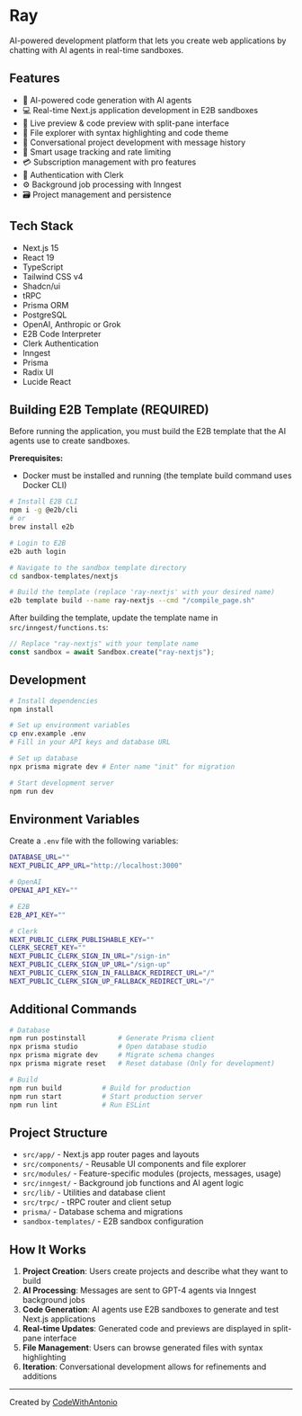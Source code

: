 # Ray

AI-powered development platform that lets you create web applications by chatting with AI agents in real-time sandboxes.

## Features

- 🤖 AI-powered code generation with AI agents
- 💻 Real-time Next.js application development in E2B sandboxes
- 🔄 Live preview & code preview with split-pane interface
- 📁 File explorer with syntax highlighting and code theme
- 💬 Conversational project development with message history
- 🎯 Smart usage tracking and rate limiting
- 💳 Subscription management with pro features
- 🔐 Authentication with Clerk
- ⚙️ Background job processing with Inngest
- 🗃️ Project management and persistence

## Tech Stack

- Next.js 15
- React 19
- TypeScript
- Tailwind CSS v4
- Shadcn/ui
- tRPC
- Prisma ORM
- PostgreSQL
- OpenAI, Anthropic or Grok
- E2B Code Interpreter
- Clerk Authentication
- Inngest
- Prisma
- Radix UI
- Lucide React

## Building E2B Template (REQUIRED)

Before running the application, you must build the E2B template that the AI agents use to create sandboxes.

**Prerequisites:**
- Docker must be installed and running (the template build command uses Docker CLI)

```bash
# Install E2B CLI
npm i -g @e2b/cli
# or
brew install e2b

# Login to E2B
e2b auth login

# Navigate to the sandbox template directory
cd sandbox-templates/nextjs

# Build the template (replace 'ray-nextjs' with your desired name)
e2b template build --name ray-nextjs --cmd "/compile_page.sh"
```

After building the template, update the template name in `src/inngest/functions.ts`:

```typescript
// Replace "ray-nextjs" with your template name
const sandbox = await Sandbox.create("ray-nextjs");
```

## Development

```bash
# Install dependencies
npm install

# Set up environment variables
cp env.example .env
# Fill in your API keys and database URL

# Set up database
npx prisma migrate dev # Enter name "init" for migration

# Start development server
npm run dev
```

## Environment Variables

Create a `.env` file with the following variables:

```bash
DATABASE_URL=""
NEXT_PUBLIC_APP_URL="http://localhost:3000"

# OpenAI
OPENAI_API_KEY=""

# E2B
E2B_API_KEY=""

# Clerk
NEXT_PUBLIC_CLERK_PUBLISHABLE_KEY=""
CLERK_SECRET_KEY=""
NEXT_PUBLIC_CLERK_SIGN_IN_URL="/sign-in"
NEXT_PUBLIC_CLERK_SIGN_UP_URL="/sign-up"
NEXT_PUBLIC_CLERK_SIGN_IN_FALLBACK_REDIRECT_URL="/"
NEXT_PUBLIC_CLERK_SIGN_UP_FALLBACK_REDIRECT_URL="/"
```

## Additional Commands

```bash
# Database
npm run postinstall        # Generate Prisma client
npx prisma studio          # Open database studio
npx prisma migrate dev     # Migrate schema changes
npx prisma migrate reset   # Reset database (Only for development)

# Build
npm run build          # Build for production
npm run start          # Start production server
npm run lint           # Run ESLint
```

## Project Structure

- `src/app/` - Next.js app router pages and layouts
- `src/components/` - Reusable UI components and file explorer
- `src/modules/` - Feature-specific modules (projects, messages, usage)
- `src/inngest/` - Background job functions and AI agent logic
- `src/lib/` - Utilities and database client
- `src/trpc/` - tRPC router and client setup
- `prisma/` - Database schema and migrations
- `sandbox-templates/` - E2B sandbox configuration

## How It Works

1. **Project Creation**: Users create projects and describe what they want to build
2. **AI Processing**: Messages are sent to GPT-4 agents via Inngest background jobs
3. **Code Generation**: AI agents use E2B sandboxes to generate and test Next.js applications
4. **Real-time Updates**: Generated code and previews are displayed in split-pane interface
5. **File Management**: Users can browse generated files with syntax highlighting
6. **Iteration**: Conversational development allows for refinements and additions

---

Created by [CodeWithAntonio](https://codewithantonio.com)
